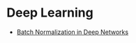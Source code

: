 # Deep Learning
* [Batch Normalization in Deep Networks](https://www.learnopencv.com/batch-normalization-in-deep-networks/)
